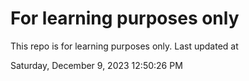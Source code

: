 # For learning purposes only
This repo is for learning purposes only.
Last updated at

Saturday, December 9, 2023 12:50:26 PM

